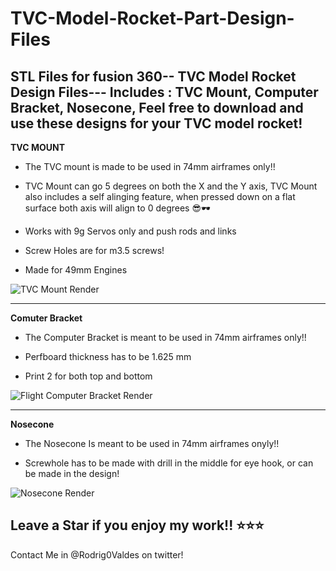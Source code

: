 # TVC-Model-Rocket-Part-Design-Files
STL Files for fusion 360-- TVC Model Rocket Design Files--- Includes : TVC Mount, Computer Bracket, Nosecone, 
Feel free to download and use these designs for your TVC model rocket!
--------------------------------------------------------------------------------------------------------------
**TVC MOUNT**

- The TVC mount is made to be used in 74mm airframes only!!

- TVC Mount can go 5 degrees on both the X and the Y axis, TVC Mount also includes a self alinging feature, when pressed down on a flat surface both axis will align to 0 degrees 😎🕶️

- Works with 9g Servos only and push rods and links

- Screw Holes are for m3.5 screws!

- Made for 49mm Engines

![TVC Mount Render](https://user-images.githubusercontent.com/110515940/184067739-5f6a1ec0-3295-4fe7-8c9d-e6f4df8ecc63.png)

--------------------------------------------------------------------------------------------------------------

**Comuter Bracket** 

- The Computer Bracket is meant to be used in 74mm airframes only!!

- Perfboard thickness has to be 1.625 mm

- Print 2 for both top and bottom

![Flight Computer Bracket Render](https://user-images.githubusercontent.com/110515940/184067800-c70b0101-0cad-4aec-ae4c-f7f31fe85c98.png)

--------------------------------------------------------------------------------------------------------------

**Nosecone**

- The Nosecone Is meant to be used in 74mm airframes onyly!!

- Screwhole has to be made with drill in the middle for eye hook, or can be made in the design!

![Nosecone Render](https://user-images.githubusercontent.com/110515940/184067823-d128f088-7cbd-46a5-8095-8d33d9fae12f.png)

Leave a Star if you enjoy my work!! ⭐⭐⭐
-------------------------------------------------------------------------------------------------------------

Contact Me in @Rodrig0Valdes on twitter!
